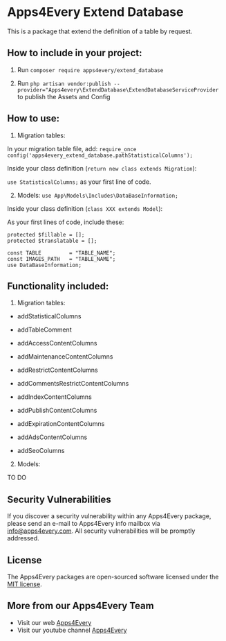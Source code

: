 # Apps4Every Extend Database

This is a package that extend the definition of a table by request.

## How to include in your project:

1. Run `composer require apps4every/extend_database`

2. Run `php artisan vendor:publish --provider="Apps4every\ExtendDatabase\ExtendDatabaseServiceProvider` to publish the Assets and Config

## How to use:

1. Migration tables:

In your migration table file, add:
`require_once config('apps4every_extend_database.pathStatisticalColumns'); `

Inside your class definition (`return new class extends Migration`):

`use StatisticalColumns;` as your first line of code.

2. Models:
`use App\Models\Includes\DataBaseInformation;`

Inside your class definition (`class XXX extends Model`):

As your first lines of code, include these:

`protected $fillable = [];`<br>
`protected $translatable = [];`<br>

`const TABLE         = "TABLE_NAME";`<br>
`const IMAGES_PATH   = "TABLE_NAME";`<br>
`use DataBaseInformation;`<br>

## Functionality included:

1. Migration tables:

- addStatisticalColumns

- addTableComment

- addAccessContentColumns

- addMaintenanceContentColumns

- addRestrictContentColumns

- addCommentsRestrictContentColumns

- addIndexContentColumns

- addPublishContentColumns

- addExpirationContentColumns

- addAdsContentColumns

- addSeoColumns

2. Models:

TO DO

## Security Vulnerabilities

If you discover a security vulnerability within any Apps4Every package, please send an e-mail to Apps4Every info mailbox via [info@apps4every.com](mailto:info@apps4every.com). All security vulnerabilities will be promptly addressed.

## License

The Apps4Every packages are open-sourced software licensed under the [MIT license](https://opensource.org/licenses/MIT).

## More from our Apps4Every Team

- Visit our web [Apps4Every](https://www.apps4every.com)
- Visit our youtube channel [Apps4Every](https://www.youtube.com/@apps4every256)
